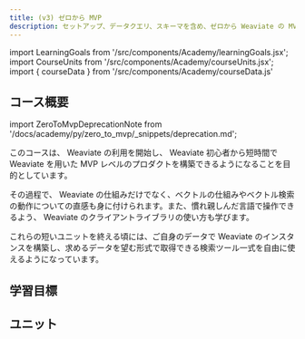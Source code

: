 ```yaml
---
title: (v3) ゼロから MVP
description: セットアップ、データクエリ、スキーマを含め、ゼロから Weaviate の MVP を構築します。
---
```


import LearningGoals from '/src/components/Academy/learningGoals.jsx';
import CourseUnits from '/src/components/Academy/courseUnits.jsx';
import { courseData } from '/src/components/Academy/courseData.js'

## <i class="fa-solid fa-chalkboard-user"></i> コース概要

import ZeroToMvpDeprecationNote from '/docs/academy/py/zero_to_mvp/_snippets/deprecation.md';

<ZeroToMvpDeprecationNote/>

このコースは、 Weaviate の利用を開始し、 Weaviate 初心者から短時間で Weaviate を用いた MVP レベルのプロダクトを構築できるようになることを目的としています。

その過程で、 Weaviate の仕組みだけでなく、ベクトルの仕組みやベクトル検索の動作についての直感も身に付けられます。また、慣れ親しんだ言語で操作できるよう、 Weaviate のクライアントライブラリの使い方も学びます。

これらの短いユニットを終える頃には、ご自身のデータで Weaviate のインスタンスを構築し、求めるデータを望む形式で取得できる検索ツール一式を自由に使えるようになっています。

## <i class="fa-solid fa-chalkboard-user"></i> 学習目標

<LearningGoals courseName="zero_to_mvp"/>

## <i class="fa-solid fa-book-open-reader"></i> ユニット

<CourseUnits courseData={courseData} courseName="zero_to_mvp" />